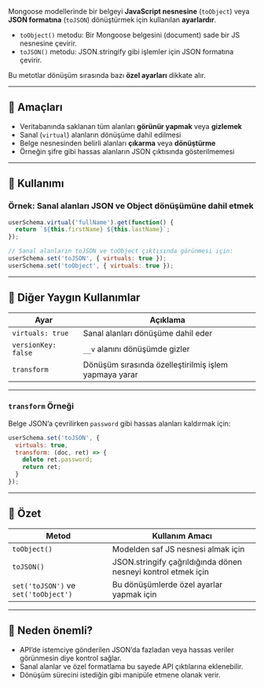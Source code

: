 
Mongoose modellerinde bir belgeyi **JavaScript nesnesine** (`toObject`) veya **JSON formatına** (`toJSON`) dönüştürmek için kullanılan **ayarlardır**.

- `toObject()` metodu: Bir Mongoose belgesini (document) sade bir JS nesnesine çevirir.
- `toJSON()` metodu: JSON.stringify gibi işlemler için JSON formatına çevirir.

Bu metotlar dönüşüm sırasında bazı **özel ayarları** dikkate alır.

---

## 🧠 Amaçları

- Veritabanında saklanan tüm alanları **görünür yapmak** veya **gizlemek**
- Sanal (`virtual`) alanların dönüşüme dahil edilmesi
- Belge nesnesinden belirli alanları **çıkarma** veya **dönüştürme**
- Örneğin şifre gibi hassas alanların JSON çıktısında gösterilmemesi

---

## 🧪 Kullanımı

### Örnek: Sanal alanları JSON ve Object dönüşümüne dahil etmek

```js
userSchema.virtual('fullName').get(function() {
  return `${this.firstName} ${this.lastName}`;
});

// Sanal alanların toJSON ve toObject çıktısında görünmesi için:
userSchema.set('toJSON', { virtuals: true });
userSchema.set('toObject', { virtuals: true });
```

---

## 🧩 Diğer Yaygın Kullanımlar

|Ayar|Açıklama|
|---|---|
|`virtuals: true`|Sanal alanları dönüşüme dahil eder|
|`versionKey: false`|`__v` alanını dönüşümde gizler|
|`transform`|Dönüşüm sırasında özelleştirilmiş işlem yapmaya yarar|

---

### `transform` Örneği

Belge JSON’a çevrilirken `password` gibi hassas alanları kaldırmak için:

```js
userSchema.set('toJSON', {
  virtuals: true,
  transform: (doc, ret) => {
    delete ret.password;
    return ret;
  }
});
```

---

## 📌 Özet

|Metod|Kullanım Amacı|
|---|---|
|`toObject()`|Modelden saf JS nesnesi almak için|
|`toJSON()`|JSON.stringify çağrıldığında dönen nesneyi kontrol etmek için|
|`set('toJSON')` ve `set('toObject')`|Bu dönüşümlerde özel ayarlar yapmak için|

---

## 🔎 Neden önemli?

- API’de istemciye gönderilen JSON’da fazladan veya hassas veriler görünmesin diye kontrol sağlar.
- Sanal alanlar ve özel formatlama bu sayede API çıktılarına eklenebilir.
- Dönüşüm sürecini istediğin gibi manipüle etmene olanak verir.
